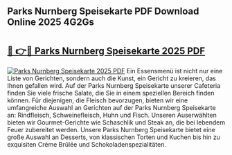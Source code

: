 ## Parks Nurnberg Speisekarte PDF Download Online 2025 4G2Gs

# <h2><a href="http://gc5vxa.nevu.top/?p=Parks+Nurnberg+Speisekarte">🔗 👉🔴 Parks Nurnberg Speisekarte 2025 PDF</a></h2>

[![Parks Nurnberg Speisekarte 2025 PDF](https://i.imgur.com/dBaPXMq.png)](http://gc5vxa.nevu.top/?p=Parks+Nurnberg+Speisekarte)
Ein Essensmenü ist nicht nur eine Liste von Gerichten, sondern auch die Kunst, ein Gericht zu kreieren, das Ihnen gefallen wird. Auf der Parks Nurnberg Speisekarte unserer Cafeteria finden Sie viele frische Salate, die Sie in einem speziellen Bereich finden können. Für diejenigen, die Fleisch bevorzugen, bieten wir eine umfangreiche Auswahl an Gerichten auf der Parks Nurnberg Speisekarte an: Rindfleisch, Schweinefleisch, Huhn und Fisch. Unseren Auserwählten bieten wir Gourmet-Gerichte wie Schaschlik und Steak an, die bei lebendem Feuer zubereitet werden. Unsere Parks Nurnberg Speisekarte bietet eine große Auswahl an Desserts, von klassischen Torten und Kuchen bis hin zu exquisiten Crème Brûlée und Schokoladenspezialitäten.
